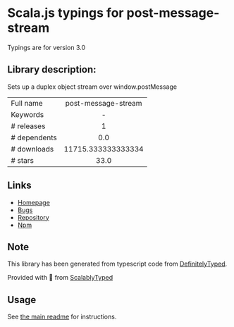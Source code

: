 
# Scala.js typings for post-message-stream

Typings are for version 3.0

## Library description:
Sets up a duplex object stream over window.postMessage

|                    |                 |
| ------------------ | :-------------: |
| Full name          | post-message-stream |
| Keywords           | - |
| # releases         | 1 |
| # dependents       | 0.0 |
| # downloads        | 11715.333333333334 |
| # stars            | 33.0 |

## Links
- [Homepage](https://github.com/kumavis/post-message-stream#readme)
- [Bugs](https://github.com/kumavis/post-message-stream/issues)
- [Repository](https://github.com/kumavis/post-message-stream)
- [Npm](https://www.npmjs.com/package/post-message-stream)
    


## Note
This library has been generated from typescript code from [DefinitelyTyped](https://definitelytyped.org).

Provided with :purple_heart: from [ScalablyTyped](https://github.com/oyvindberg/ScalablyTyped)

## Usage
See [the main readme](../../readme.md) for instructions.


